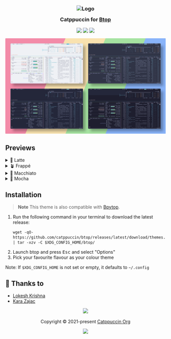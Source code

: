 <h3 align="center">
  <img src="https://raw.githubusercontent.com/catppuccin/catppuccin/main/assets/logos/exports/1544x1544_circle.png" width="100" alt="Logo"/><br/>
  <img src="https://raw.githubusercontent.com/catppuccin/catppuccin/main/assets/misc/transparent.png" height="30" width="0px"/>
  Catppuccin for <a href="https://github.com/aristocratos/btop">Btop</a>
  <img src="https://raw.githubusercontent.com/catppuccin/catppuccin/main/assets/misc/transparent.png" height="30" width="0px"/>
</h3>


<p align="center">
  <a href="https://github.com/catppuccin/btop/stargazers"><img src="https://img.shields.io/github/stars/catppuccin/btop?colorA=363a4f&colorB=b7bdf8&style=for-the-badge"></a>
  <a href="https://github.com/catppuccin/btop/issues"><img src="https://img.shields.io/github/issues/catppuccin/btop?colorA=363a4f&colorB=f5a97f&style=for-the-badge"></a>
  <a href="https://github.com/catppuccin/btop/contributors"><img src="https://img.shields.io/github/contributors/catppuccin/btop?colorA=363a4f&colorB=a6da95&style=for-the-badge"></a>
</p>

<p align="center">
  <img src="https://raw.githubusercontent.com/catppuccin/btop/main//assets/screenshot.webp"/>
</p>

## Previews

<details>
<summary>🌻 Latte</summary>
  <img src="https://raw.githubusercontent.com/catppuccin/btop/main//assets/latte.webp"/>
</details>
<details>
<summary>🪴 Frappé</summary>
  <img src="https://raw.githubusercontent.com/catppuccin/btop/main//assets/frappe.webp"/>
</details>
<details>
<summary>🌺 Macchiato</summary>
  <img src="https://raw.githubusercontent.com/catppuccin/btop/main//assets/macchiato.webp"/>
</details>
<details>
<summary>🌿 Mocha</summary>
  <img src="https://raw.githubusercontent.com/catppuccin/btop/main//assets/mocha.webp"/>
</details>

## Installation

> **Note** This theme is also compatible with [Bpytop](https://github.com/aristocratos/bpytop).
1. Run the following command in your terminal to download the latest release:
   ```shell
   wget -qO- https://github.com/catppuccin/btop/releases/latest/download/themes.tar.gz | tar -xzv -C $XDG_CONFIG_HOME/btop/
   ```
4. Launch btop and press <kbd>Esc</kbd> and select "Options"
5. Pick your favourite flavour as your colour theme

Note: If `$XDG_CONFIG_HOME` is not set or empty, it defaults to `~/.config`

## 💝 Thanks to

- [Lokesh Krishna](https://github.com/lokesh-krishna)
- [Kara Zajac](https://github.com/Arkwin)
&nbsp;

<p align="center"><img src="https://raw.githubusercontent.com/catppuccin/catppuccin/main/assets/footers/gray0_ctp_on_line.svg?sanitize=true" /></p>
<p align="center">Copyright &copy; 2021-present <a href="https://github.com/catppuccin" target="_blank">Catppuccin Org</a>
<p align="center"><a href="https://github.com/catppuccin/catppuccin/blob/main/LICENSE"><img src="https://img.shields.io/static/v1.svg?style=for-the-badge&label=License&message=MIT&logoColor=d9e0ee&colorA=363a4f&colorB=b7bdf8"/></a></p>
